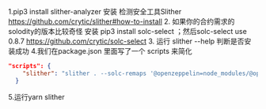 1.pip3 install slither-analyzer   安装 检测安全工具Slither https://github.com/crytic/slither#how-to-install
2. 如果你的合约需求的solodity的版本比较奇怪 安装 pip3 install solc-select ；然后solc-select use 0.8.7  https://github.com/crytic/solc-select
3. 运行 slither --help 判断是否安装成功 
4.我们在package.json 里面写了一个 scripts 来简化
```json
"scripts": {
    "slither": "slither . --solc-remaps '@openzeppelin=node_modules/@openzeppelin @chainlink=node_modules/@chainlink' --exclude naming-convention,external-function,low-level-calls",
  }
```
5.运行yarn slither